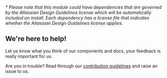 _* Please note that this module could have dependencies that are governed by the Atlassian Design Guidelines license which will be automatically included on install. Each dependency has a license file that indicates whether the Atlassian Design Guidelines license applies._

## We're here to help!

Let us know what you think of our components and docs, your feedback is really important for us.

Are you in trouble? Read through our [contribution guidelines](https://bitbucket.org/atlassian/atlaskit/src/HEAD/CONTRIBUTING.md) and raise an issue to us.
